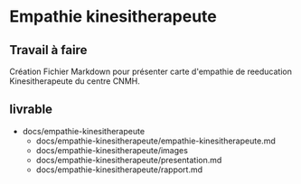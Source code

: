 # Empathie  kinesitherapeute
## Travail à faire 
Création Fichier Markdown pour présenter carte d'empathie de reeducation Kinesitherapeute  du centre CNMH.

## livrable 
- docs/empathie-kinesitherapeute
  - docs/empathie-kinesitherapeute/empathie-kinesitherapeute.md
  - docs/empathie-kinesitherapeute/images
  - docs/empathie-kinesitherapeute/presentation.md
  - docs/empathie-kinesitherapeute/rapport.md
